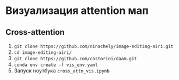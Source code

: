 # Визуализация attention мап

## Cross-attention

1. ```git clone https://github.com/ninachely/image-editing-airi.git```
2. ```cd image-editing-airi/```
3. ```git clone https://github.com/castorini/daam.git```
4. ```conda env create -f vis_env.yaml```
5. Запуск ноутбука ```cross_attn_vis.ipynb```

